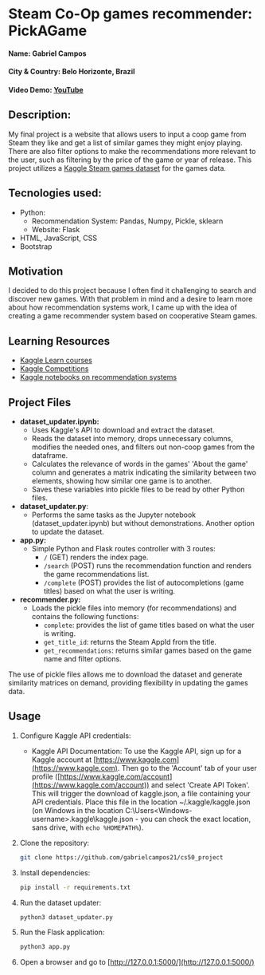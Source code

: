 # Steam Co-Op games recommender: PickAGame
#### Name: Gabriel Campos
#### City & Country: Belo Horizonte, Brazil
#### Video Demo:  [YouTube](https://youtu.be/OgmhahIGl4Q)
## Description: 
My final project is a website that allows users to input a coop game from Steam they like and get a list of similar games they might enjoy playing. There are also filter options to make the recommendations more relevant to the user, such as filtering by the price of the game or year of release. This project utilizes a [Kaggle Steam games dataset](https://www.kaggle.com/datasets/fronkongames/steam-games-dataset/) for the games data.

## Tecnologies used: 
- Python:
    - Recommendation System: Pandas, Numpy, Pickle, sklearn 
    - Website: Flask
- HTML, JavaScript, CSS
- Bootstrap

## Motivation
I decided to do this project because I often find it challenging to search and discover new games. With that problem 
in mind and a desire to learn more about how recommendation systems work, I came up with the idea of creating a game recommender system based on cooperative Steam games.
## Learning Resources
- [Kaggle Learn courses](https://www.kaggle.com/learn)
- [Kaggle Competitions](https://www.kaggle.com/competitions)
- [Kaggle notebooks on recommendation systems](https://www.kaggle.com/search?q=recommendation)


## Project Files
-  **dataset_updater.ipynb:**
    - Uses Kaggle's API to download and extract the dataset.
    - Reads the dataset into memory, drops unnecessary columns, modifies the needed ones, and filters out non-coop games from the dataframe.
    - Calculates the relevance of words in the games' 'About the game' column and generates a matrix indicating the similarity between two elements, showing how similar one game is to another.
    - Saves these variables into pickle files to be read by other Python files.
- **dataset_updater.py**:
   - Performs the same tasks as the Jupyter notebook (dataset_updater.ipynb) but without demonstrations. Another option to update the dataset.
-  **app.py:**
    - Simple Python and Flask routes controller with 3 routes:
        - `/` (GET) renders the index page.
        - `/search` (POST) runs the recommendation function and renders the game recommendations list.
        - `/complete` (POST) provides the list of autocompletions (game titles) based on what the user is writing.
-  **recommender.py:**
    - Loads the pickle files into memory (for recommendations) and contains the following functions:
        - `complete`: provides the list of game titles based on what the user is writing.
        - `get_title_id`: returns the Steam AppId from the title.
        - `get_recommendations`: returns similar games based on the game name and filter options.

The use of pickle files allows me to download the dataset and generate similarity matrices on demand, providing flexibility in updating the games data.


## Usage
1. Configure Kaggle API credentials:
    - Kaggle API Documentation: To use the Kaggle API, sign up for a Kaggle account at [https://www.kaggle.com](https://www.kaggle.com). Then go to the 'Account' tab of your user profile ([https://www.kaggle.com/account](https://www.kaggle.com/account)) and select 'Create API Token'. This will trigger the download of kaggle.json, a file containing your API credentials. Place this file in the location ~/.kaggle/kaggle.json (on Windows in the location C:\Users\<Windows-username>\.kaggle\kaggle.json - you can check the exact location, sans drive, with `echo %HOMEPATH%`).

2. Clone the repository:
    ```bash
    git clone https://github.com/gabrielcampos21/cs50_project
    ```

3. Install dependencies:
    ```bash
    pip install -r requirements.txt
    ```

4. Run the dataset updater:
    ```bash
    python3 dataset_updater.py
    ```

5. Run the Flask application:
    ```bash
    python3 app.py
    ```

6. Open a browser and go to [http://127.0.0.1:5000/](http://127.0.0.1:5000/)
